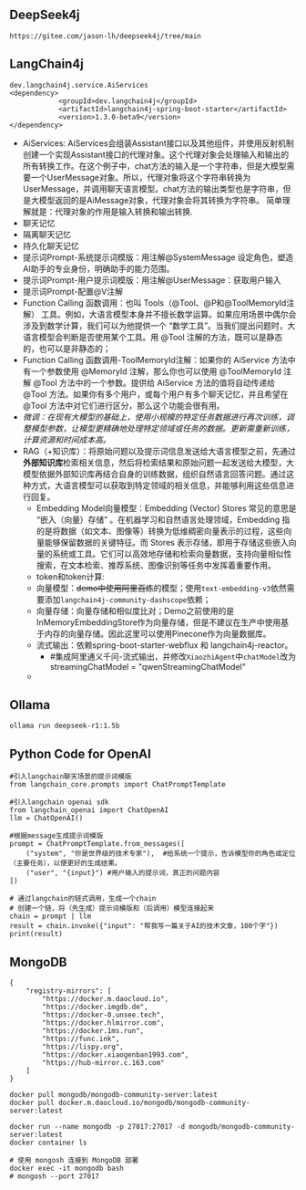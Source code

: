 
## DeepSeek4j
~~~
https://gitee.com/jason-lh/deepseek4j/tree/main
~~~

## LangChain4j
~~~
dev.langchain4j.service.AiServices
<dependency>
            <groupId>dev.langchain4j</groupId>
            <artifactId>langchain4j-spring-boot-starter</artifactId>
            <version>1.3.0-beta9</version>
</dependency>
~~~
- AiServices: AiServices会组装Assistant接口以及其他组件，并使用反射机制创建一个实现Assistant接口的代理对象。这个代理对象会处理输入和输出的所有转换工作。在这个例子中，chat方法的输入是一个字符串，但是大模型需要一个UserMessage对象。所以，代理对象将这个字符串转换为UserMessage，并调用聊天语言模型。chat方法的输出类型也是字符串，但是大模型返回的是AiMessage对象，代理对象会将其转换为字符串。
简单理解就是：代理对象的作用是输入转换和输出转换.
- 聊天记忆
- 隔离聊天记忆
- 持久化聊天记忆
- 提示词Prompt-系统提示词模版：用注解@SystemMessage 设定角色，塑造AI助手的专业身份，明确助手的能力范围。
- 提示词Prompt-用户提示词模版：用注解@UserMessage：获取用户输入
- 提示词Prompt-配置@V注解
- Function Calling 函数调用：也叫 Tools（@Tool、@P和@ToolMemoryId注解） 工具。例如，大语言模型本身并不擅长数学运算。如果应用场景中偶尔会涉及到数学计算，我们可以为他提供一个 “数学工具”。当我们提出问题时，大语言模型会判断是否使用某个工具。用 @Tool 注解的方法，既可以是静态的，也可以是非静态的；
- Function Calling 函数调用-ToolMemoryId注解：如果你的 AiService 方法中有一个参数使用 @MemoryId 注解，那么你也可以使用 @ToolMemoryId 注解 @Tool 方法中的一个参数。提供给 AiService 方法的值将自动传递给 @Tool 方法。如果你有多个用户，或每个用户有多个聊天记忆，并且希望在 @Tool 方法中对它们进行区分，那么这个功能会很有用。
- _微调：在现有大模型的基础上，使用小规模的特定任务数据进行再次训练，调整模型参数，让模型更精确地处理特定领域或任务的数据。更新需重新训练，计算资源和时间成本高。_
- RAG（+知识库）：将原始问题以及提示词信息发送给大语言模型之前，先通过**外部知识库**检索相关信息，然后将检索结果和原始问题一起发送给大模型，大模型依据外部知识库再结合自身的训练数据，组织自然语言回答问题。通过这种方式，大语言模型可以获取到特定领域的相关信息，并能够利用这些信息进行回复。
  - Embedding Model向量模型：Embedding (Vector) Stores 常见的意思是 “嵌入（向量）存储” 。在机器学习和自然语言处理领域，Embedding 指的是将数据（如文本、图像等）转换为低维稠密向量表示的过程，这些向量能够保留数据的关键特征。而 Stores 表示存储，即用于存储这些嵌入向量的系统或工具。它们可以高效地存储和检索向量数据，支持向量相似性搜索，在文本检索、推荐系统、图像识别等任务中发挥着重要作用。
  - token和token计算:
  - 向量模型：~~demo中使用阿里百炼~~的模型；使用`text-embedding-v3`依然需要添加`langchain4j-community-dashscope`依赖；
  - 向量存储：向量存储和相似度比对；Demo之前使用的是InMemoryEmbeddingStore作为向量存储，但是不建议在生产中使用基于内存的向量存储。因此这里可以使用Pinecone作为向量数据库。
  - 流式输出：依赖spring-boot-starter-webflux 和 langchain4j-reactor。
    - #集成阿里通义千问-流式输出，并修改`XiaozhiAgent`中`chatModel`改为 streamingChatModel = "qwenStreamingChatModel"
  - 
## Ollama
~~~
ollama run deepseek-r1:1.5b
~~~

## Python Code for OpenAI
~~~shell
#引入langchain聊天场景的提示词模版
from langchain_core.prompts import ChatPromptTemplate

#引入langchain openai sdk
from langchain_openai import ChatOpenAI
llm = ChatOpenAI()

#根据message生成提示词模版
prompt = ChatPromptTemplate.from_messages([
    ("system", "你是世界级的技术专家"),  #给系统一个提示，告诉模型你的角色或定位（主要任务），以便更好的生成结果。
    ("user", "{input}") #用户输入的提示词，真正的问题内容
])

# 通过langchain的链式调用，生成一个chain
# 创建一个链，将（先生成）提示词模版和（后调用）模型连接起来
chain = prompt | llm
result = chain.invoke({"input": "帮我写一篇关于AI的技术文章，100个字"})
print(result)
~~~

## MongoDB
~~~
{
    "registry-mirrors": [
        "https://docker.m.daocloud.io",
        "https://docker.imgdb.de",
        "https://docker-0.unsee.tech",
        "https://docker.hlmirror.com",
        "https://docker.1ms.run",
        "https://func.ink",
        "https://lispy.org",
        "https://docker.xiaogenban1993.com",
        "https://hub-mirror.c.163.com"
    ]
}
~~~
~~~
docker pull mongodb/mongodb-community-server:latest
docker pull docker.m.daocloud.io/mongodb/mongodb-community-server:latest

docker run --name mongodb -p 27017:27017 -d mongodb/mongodb-community-server:latest
docker container ls

# 使用 mongosh 连接到 MongoDB 部署
docker exec -it mongodb bash
# mongosh --port 27017

~~~

